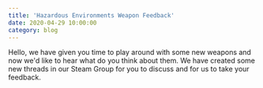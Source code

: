 ```yaml
---
title: 'Hazardous Environments Weapon Feedback'
date: 2020-04-29 10:00:00
category: blog
---
```


<p>Hello, we have given you time to play around with some new weapons and now we'd like to hear what do you think about them. We have created some new threads in our Steam Group for you to discuss and for us to take your feedback.</p>
